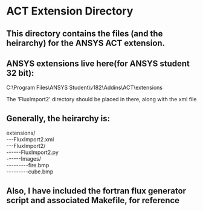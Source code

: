 # ACT Extension Directory
## This directory contains the files (and the heirarchy) for the ANSYS ACT extension.

## ANSYS extensions live here(for ANSYS student 32 bit):
C:\Program Files\ANSYS Student\v182\Addins\ACT\extensions

The 'FluxImport2' directory should be placed in there, along with the xml file

## Generally, the heirarchy is:

extensions/  
---FluxImport2.xml   
---FluxImport2/  
------FluxImport2.py  
------Images/  
---------fire.bmp  
---------cube.bmp  

## Also, I have included the fortran flux generator script and associated Makefile, for reference
